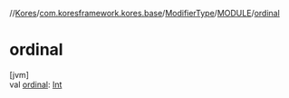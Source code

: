//[Kores](../../../../index.md)/[com.koresframework.kores.base](../../index.md)/[ModifierType](../index.md)/[MODULE](index.md)/[ordinal](ordinal.md)

# ordinal

[jvm]\
val [ordinal](ordinal.md): [Int](https://kotlinlang.org/api/latest/jvm/stdlib/kotlin/-int/index.html)
